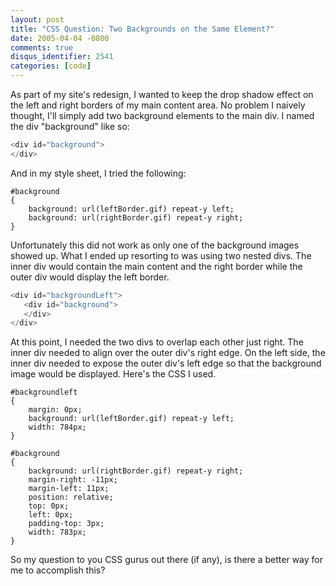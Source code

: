 ```yaml
---
layout: post
title: "CSS Question: Two Backgrounds on the Same Element?"
date: 2005-04-04 -0800
comments: true
disqus_identifier: 2541
categories: [code]
---
```

As part of my site's redesign, I wanted to keep the drop shadow effect
on the left and right borders of my main content area. No problem I
naively thought, I'll simply add two background elements to the main
div. I named the div "background" like so:

```csharp
<div id="background">
</div>
```

And in my style sheet, I tried the following:

    #background
    {
        background: url(leftBorder.gif) repeat-y left;
        background: url(rightBorder.gif) repeat-y right;
    }

Unfortunately this did not work as only one of the background images
showed up. What I ended up resorting to was using two nested divs. The
inner div would contain the main content and the right border while the
outer div would display the left border.

```csharp
<div id="backgroundLeft">
   <div id="background">
   </div>
</div>
```

At this point, I needed the two divs to overlap each other just right.
The inner div needed to align over the outer div's right edge. On the
left side, the inner div needed to expose the outer div's left edge so
that the background image would be displayed. Here's the CSS I used.

    #backgroundleft
    {
        margin: 0px;
        background: url(leftBorder.gif) repeat-y left;
        width: 784px;
    }

    #background
    {
        background: url(rightBorder.gif) repeat-y right;
        margin-right: -11px;
        margin-left: 11px;
        position: relative;
        top: 0px;
        left: 0px;
        padding-top: 3px;
        width: 783px;
    }

So my question to you CSS gurus out there (if any), is there a better
way for me to accomplish this?


